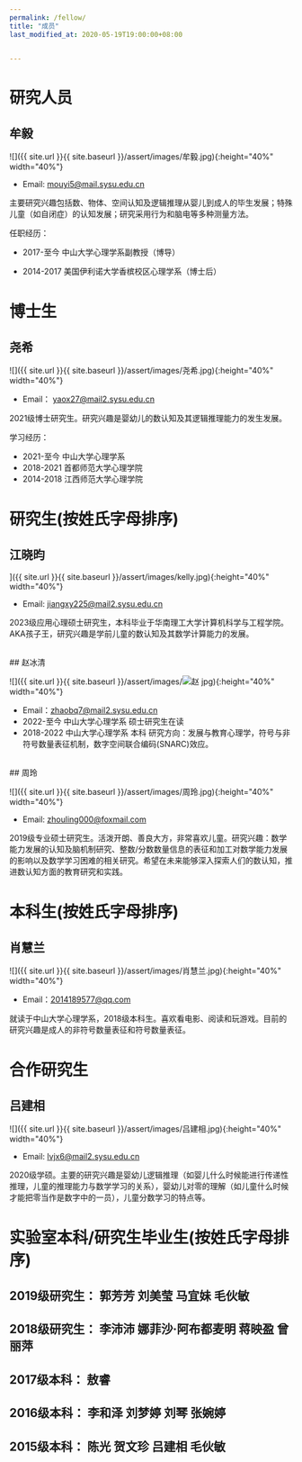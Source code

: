 ```yaml
---
permalink: /fellow/
title: "成员"
last_modified_at: 2020-05-19T19:00:00+08:00


---
```


# 研究人员

## 牟毅

![]({{ site.url }}{{ site.baseurl }}/assert/images/牟毅.jpg){:height="40%" width="40%"}

- Email: mouyi5@mail.sysu.edu.cn

主要研究兴趣包括数、物体、空间认知及逻辑推理从婴儿到成人的毕生发展；特殊儿童（如自闭症）的认知发展；研究采用行为和脑电等多种测量方法。

任职经历：

- 2017-至今  中山大学心理学系副教授（博导）

- 2014-2017 美国伊利诺大学香槟校区心理学系（博士后）


# 博士生

## 尧希

![]({{ site.url }}{{ site.baseurl }}/assert/images/尧希.jpg){:height="40%" width="40%"}

- Email： yaox27@mail2.sysu.edu.cn

2021级博士研究生。研究兴趣是婴幼儿的数认知及其逻辑推理能力的发生发展。

学习经历：

- 2021-至今 中山大学心理学系
- 2018-2021 首都师范大学心理学院
- 2014-2018 江西师范大学心理学院


# 研究生(按姓氏字母排序)

## 江晓昀

]({{ site.url }}{{ site.baseurl }}/assert/images/kelly.jpg){:height="40%" width="40%"}

- Email: jiangxy225@mail2.sysu.edu.cn

 2023级应用心理硕士研究生，本科毕业于华南理工大学计算机科学与工程学院。AKA孩子王，研究兴趣是学前儿童的数认知及其数学计算能力的发展。
 
<br>
## 赵冰清

![]({{ site.url }}{{ site.baseurl }}/assert/images/![赵 jpg](https://github.com/bcdlabsysu/bcdlabsysu/assets/43290577/9f939b42-d37d-4263-a351-2255aeb4081c)){:height="40%" width="40%"}

- Email：zhaobq7@mail2.sysu.edu.cn
- 2022-至今  中山大学心理学系 硕士研究生在读
- 2018-2022 中山大学心理学系 本科
  研究方向：发展与教育心理学，符号与非符号数量表征机制，数字空间联合编码(SNARC)效应。

<br>
## 周玲

![]({{ site.url }}{{ site.baseurl }}/assert/images/周玲.jpg){:height="40%" width="40%"}

- Email: zhouling000@foxmail.com

2019级专业硕士研究生。活泼开朗、善良大方，非常喜欢儿童。研究兴趣：数学能力发展的认知及脑机制研究、整数/分数数量信息的表征和加工对数学能力发展的影响以及数学学习困难的相关研究。希望在未来能够深入探索人们的数认知，推进数认知方面的教育研究和实践。


# 本科生(按姓氏字母排序)

## 肖慧兰

![]({{ site.url }}{{ site.baseurl }}/assert/images/肖慧兰.jpg){:height="40%" width="40%"}

- Email：2014189577@qq.com

就读于中山大学心理学系，2018级本科生。喜欢看电影、阅读和玩游戏。目前的研究兴趣是成人的非符号数量表征和符号数量表征。


# 合作研究生

## 吕建相

![]({{ site.url }}{{ site.baseurl }}/assert/images/吕建相.jpg){:height="40%" width="40%"}

- Email: lvjx6@mail2.sysu.edu.cn

2020级学硕。主要的研究兴趣是婴幼儿逻辑推理（如婴儿什么时候能进行传递性推理，儿童的推理能力与数学学习的关系），婴幼儿对零的理解（如儿童什么时候才能把零当作是数字中的一员），儿童分数学习的特点等。


# 实验室本科/研究生毕业生(按姓氏字母排序)

## 2019级研究生： 郭芳芳 刘美莹 马宜妹 毛伙敏
## 2018级研究生： 李沛沛  娜菲沙·阿布都麦明 蒋映盈 曾丽萍
## 2017级本科： 敖睿
## 2016级本科： 李和泽  刘梦婷  刘琴  张婉婷
## 2015级本科： 陈光  贺文珍  吕建相  毛伙敏
